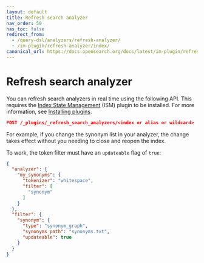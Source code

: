 ```yaml
---
layout: default
title: Refresh search analyzer
nav_order: 50
has_toc: false
redirect_from: 
  - /query-dsl/analyzers/refresh-analyzer/
  - /im-plugin/refresh-analyzer/index/
canonical_url: https://docs.opensearch.org/docs/latest/im-plugin/refresh-analyzer/
---
```


# Refresh search analyzer

You can refresh search analyzers in real time using the following API. This requires the [Index State Management]({{site.url}}{{site.baseurl}}/im-plugin/ism/index/) (ISM) plugin to be installed. For more information, see [Installing plugins]({{site.url}}{{site.baseurl}}/install-and-configure/plugins/).

```json
POST /_plugins/_refresh_search_analyzers/<index or alias or wildcard>
```
For example, if you change the synonym list in your analyzer, the change takes effect without you needing to close and reopen the index.

To work, the token filter must have an `updateable` flag of `true`:

```json
{
  "analyzer": {
    "my_synonyms": {
      "tokenizer": "whitespace",
      "filter": [
        "synonym"
      ]
    }
  },
  "filter": {
    "synonym": {
      "type": "synonym_graph",
      "synonyms_path": "synonyms.txt",
      "updateable": true
    }
  }
}
```
